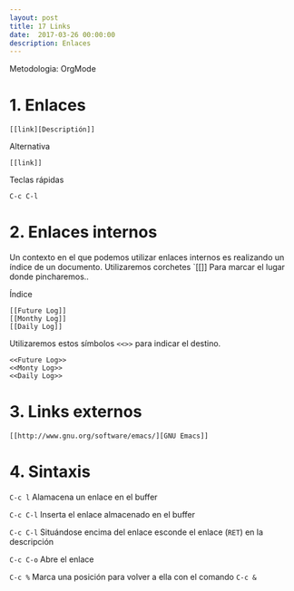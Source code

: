 ```yaml
---
layout: post
title: 17 Links
date:  2017-03-26 00:00:00
description: Enlaces
---
```


Metodologia: OrgMode


# 1. Enlaces

```emacs
[[link][Descriptión]]
```

Alternativa

```emacs
[[link]]
```

Teclas rápidas

```emacs
C-c C-l
```

# 2. Enlaces internos

Un contexto en el que podemos utilizar enlaces internos es realizando un índice de un documento. Utilizaremos corchetes `[[]] Para marcar el lugar donde pincharemos..

Índice

```emacs
[[Future Log]]
[[Monthy Log]]
[[Daily Log]]
```

Utilizaremos estos símbolos `<<>>` para indicar el destino.

```emacs
<<Future Log>>
<<Monty Log>>
<<Daily Log>>
```

# 3. Links externos

```emacs
[[http://www.gnu.org/software/emacs/][GNU Emacs]]
```

# 4. Sintaxis

`C-c l` Alamacena un enlace en el buffer

`C-c C-l` Inserta el enlace almacenado en el buffer

`C-c C-l` Situándose encima del enlace esconde el enlace (`RET`) en la descripción

`C-c C-o` Abre el enlace

`C-c %` Marca una posición para volver a ella con el comando `C-c &`
